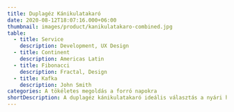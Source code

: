 ```yaml
---
title: Duplagéz Kánikulatakaró
date: 2020-08-12T18:07:16.000+06:00
thumbnail: images/product/kanikulatakaro-combined.jpg
table:
  - title: Service
    description: Development, UX Design
  - title: Continent
    description: Americas Latin
  - title: Fibonacci
    description: Fractal, Design
  - title: Kafka
    description: John Smith
categories: A tökéletes megoldás a forró napokra
shortDescription: A duplagéz kánikulatakaró ideális választás a nyári hőségben, amikor még a legkisebbek is kényelmetlenül érzik magukat a melegben. Két rétegben takaróként, egy rétegben pedig textilpelusként használható, sőt, sok baba imádja "nyunyókaként" is. 100% pamut anyaga rendkívül légáteresztő, vékony és könnyed, így ideális választás a forró napokra, amikor fontos a baba komfortja, ugyanakkor nem szeretnénk túlfűteni. Kényelmes, praktikus és sokoldalú!
---
```


